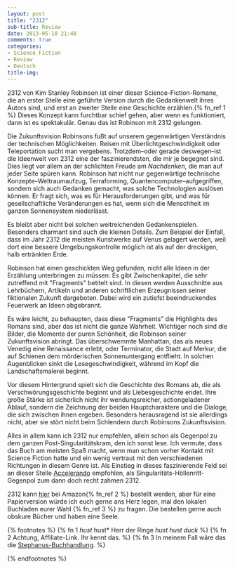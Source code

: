 ```yaml
---
layout: post
title: "2312"
sub-title: Review
date: 2013-05-10 21:48
comments: true
categories: 
- Science Fiction
- Review
- Deutsch
title-img:
---
```

2312 von Kim Stanley Robinson ist einer dieser Science-Fiction-Romane, die an erster Stelle eine geführte Version durch die Gedankenwelt ihres Autors sind, und erst an zweiter Stelle eine Geschichte erzählen.{% fn_ref 1 %} Dieses Konzept kann furchtbar schief gehen, aber wenn es funktioniert, dann ist es spektakulär. Genau das ist Robinson mit 2312 gelungen.

Die Zukunftsvision Robinsons fußt auf unserem gegenwärtigen Verständnis der technischen Möglichkeiten. Reisen mit Überlichtgeschwindigkeit oder Teleportation sucht man vergebens. Trotzdem–oder gerade deswegen–ist die Ideenwelt von 2312 eine der faszinierendsten, die mir je begegnet sind. Dies liegt vor allem an der schlichten Freude am *Nachdenken*, die man auf jeder Seite spüren kann. Robinson hat nicht nur gegenwärtige technische Konzepte–Weltraumaufzug, Terraforming, Quantencomputer–aufgegriffen, sondern sich auch Gedanken gemacht, was solche Technologien auslösen können. Er fragt sich, was es für Herausforderungen gibt, und was für gesellschaftliche Veränderungen es hat, wenn sich die Menschheit im ganzen Sonnensystem niederlässt. 

Es bleibt aber nicht bei solchen weitreichenden Gedankenspielen. Besonders charmant sind auch die kleinen Details. Zum Beispiel der Einfall, dass im Jahr 2312 die meisten Kunstwerke auf Venus gelagert werden, weil dort eine bessere Umgebungskontrolle möglich ist als auf der dreckigen, halb ertränkten Erde.

Robinson hat einen geschickten Weg gefunden, nicht alle Ideen in der Erzählung unterbringen zu müssen: Es gibt Zwischenkapitel, die sehr zutreffend mit "Fragments" betitelt sind. In diesen werden Ausschnitte aus Lehrbüchern, Artikeln und anderen schriftlichen Erzeugnissen seiner fiktionalen Zukunft dargeboten. Dabei wird ein zutiefst beeindruckendes Feuerwerk an Ideen abgebrannt.

Es wäre leicht, zu behaupten, dass diese "Fragments" die Highlights des Romans sind, aber das ist nicht die ganze Wahrheit. Wichtiger noch sind die Bilder, die Momente der puren Schönheit, die Robinson seiner Zukunftsvision abringt. Das überschwemmte Manhattan, das als neues Venedig eine Renaissance erlebt, oder Terminator, die Stadt auf Merkur, die auf Schienen dem mörderischen Sonnenuntergang entflieht. In solchen Augenblicken sinkt die Lesegeschwindigkeit, während im Kopf die Landschaftsmalerei beginnt.

Vor diesem Hintergrund spielt sich die Geschichte des Romans ab, die als Verschwörungsgeschichte beginnt und als Liebesgeschichte endet. Ihre große Stärke ist sicherlich nicht ihr wendungsreicher, actiongeladener Ablauf, sondern die Zeichnung der beiden Hauptcharaktere und die Dialoge, die sich zwischen ihnen ergeben. Besonders herausragend ist sie allerdings nicht, aber sie stört nicht beim Schlendern durch Robinsons Zukunftsvision.

Alles in allem kann ich 2312 nur empfehlen, allein schon als Gegenpol zu dem ganzen Post-Singularitätskram, den ich sonst lese. Ich vermute, dass das Buch am meisten Spaß macht, wenn man schon vorher Kontakt mit Science Fiction hatte und ein wenig vertraut mit den verschiedenen Richtungen in diesem Genre ist. Als Einstieg in dieses faszinierende Feld sei an dieser Stelle [Accelerando]( http://www.antipope.org/charlie/blog-static/fiction/accelerando/accelerando-intro.html ) empfohlen, als Singularitäts-Höllenritt-Gegenpol zum dann doch recht zahmen 2312.

2312 kann [hier]( http://www.amazon.de/2312-Roman-ebook/dp/B00B6PGH7I?tag=lumenlog-21 ) bei Amazon{% fn_ref 2 %} bestellt werden, aber für eine Papierversion würde ich euch gerne ans Herz legen, mal den lokalen Buchladen eurer Wahl {% fn_ref 3 %} zu fragen. Die bestellen gerne auch obskure Bücher und haben eine Seele.

{% footnotes %}
{% fn 1 *hust* hust* Herr der Ringe *hust* *hust* *duck* %}
{% fn 2 Achtung, Affiliate-Link. Ihr kennt das. %}
{% fn 3 In meinem Fall wäre das die <a href="http://www.stephanusbuch.de">Stephanus-Buchhandlung</a>. %}

{% endfootnotes %}